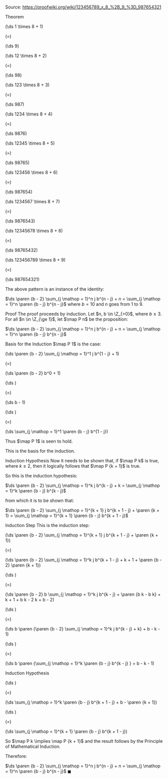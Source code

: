 # 

Source: https://proofwiki.org/wiki/123456789_x_8_%2B_9_%3D_987654321



Theorem













\(\ds 1 \times 8 + 1\)

\(=\)







\(\ds 9\)




















\(\ds 12 \times 8 + 2\)

\(=\)







\(\ds 98\)




















\(\ds 123 \times 8 + 3\)

\(=\)







\(\ds 987\)




















\(\ds 1234 \times 8 + 4\)

\(=\)







\(\ds 9876\)




















\(\ds 12345 \times 8 + 5\)

\(=\)







\(\ds 98765\)




















\(\ds 123456 \times 8 + 6\)

\(=\)







\(\ds 987654\)




















\(\ds 1234567 \times 8 + 7\)

\(=\)







\(\ds 9876543\)




















\(\ds 12345678 \times 8 + 8\)

\(=\)







\(\ds 98765432\)




















\(\ds 123456789 \times 8 + 9\)

\(=\)







\(\ds 987654321\)










The above pattern is an instance of the identity:

$\ds \paren {b - 2} \sum_{j \mathop = 1}^n j b^{n - j} + n = \sum_{j \mathop = 1}^n \paren {b - j} b^{n - j}$
where $b = 10$ and $n$ goes from $1$ to $9$.


Proof
The proof proceeds by induction.
Let $n, b \in \Z_{>0}$, where $b \ge 3$.
For all $n \in \Z_{\ge 1}$, let $\map P n$ be the proposition:

$\ds \paren {b - 2} \sum_{j \mathop = 1}^n j b^{n - j} + n = \sum_{j \mathop = 1}^n \paren {b - j} b^{n - j}$


Basis for the Induction
$\map P 1$ is the case:














\(\ds \paren {b - 2} \sum_{j \mathop = 1}^1 j b^{1 - j} + 1\)

\(=\)







\(\ds \paren {b - 2} b^0 + 1\)




















\(\ds \)

\(=\)







\(\ds b - 1\)




















\(\ds \)

\(=\)







\(\ds \sum_{j \mathop = 1}^1 \paren {b - j} b^{1 - j}\)









Thus $\map P 1$ is seen to hold.

This is the basis for the induction.


Induction Hypothesis
Now it needs to be shown that, if $\map P k$ is true, where $k \ge 2$, then it logically follows that $\map P {k + 1}$ is true.

So this is the induction hypothesis:

$\ds \paren {b - 2} \sum_{j \mathop = 1}^k j b^{k - j} + k = \sum_{j \mathop = 1}^k \paren {b - j} b^{k - j}$

from which it is to be shown that:

$\ds \paren {b - 2} \sum_{j \mathop = 1}^{k + 1} j b^{k + 1 - j} + \paren {k + 1} = \sum_{j \mathop = 1}^{k + 1} \paren {b - j} b^{k + 1 - j}$


Induction Step
This is the induction step:














\(\ds \paren {b - 2} \sum_{j \mathop = 1}^{k + 1} j b^{k + 1 - j} + \paren {k + 1}\)

\(=\)







\(\ds \paren {b - 2} \sum_{j \mathop = 1}^k j b^{k + 1 - j} + k + 1 + \paren {b - 2} \paren {k + 1}\)




















\(\ds \)

\(=\)







\(\ds \paren {b - 2} b \sum_{j \mathop = 1}^k j b^{k - j} + \paren {b k - b k} + k + 1 + b k - 2 k + b - 2\)




















\(\ds \)

\(=\)







\(\ds b \paren {\paren {b - 2} \sum_{j \mathop = 1}^k j b^{k - j} + k} + b - k - 1\)




















\(\ds \)

\(=\)







\(\ds b \paren {\sum_{j \mathop = 1}^k \paren {b - j} b^{k - j} } + b - k - 1\)





Induction Hypothesis














\(\ds \)

\(=\)







\(\ds \sum_{j \mathop = 1}^k \paren {b - j} b^{k + 1 - j} + b - \paren {k + 1}\)




















\(\ds \)

\(=\)







\(\ds \sum_{j \mathop = 1}^{k + 1} \paren {b - j} b^{k + 1 - j}\)









So $\map P k \implies \map P {k + 1}$ and the result follows by the Principle of Mathematical Induction.

Therefore:

$\ds \paren {b - 2} \sum_{j \mathop = 1}^n j b^{n - j} + n = \sum_{j \mathop = 1}^n \paren {b - j} b^{n - j}$
$\blacksquare$





